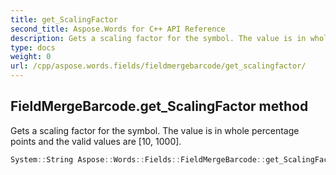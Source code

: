 ```yaml
---
title: get_ScalingFactor
second_title: Aspose.Words for C++ API Reference
description: Gets a scaling factor for the symbol. The value is in whole percentage points and the valid values are [10, 1000]. 
type: docs
weight: 0
url: /cpp/aspose.words.fields/fieldmergebarcode/get_scalingfactor/
---
```

## FieldMergeBarcode.get_ScalingFactor method


Gets a scaling factor for the symbol. The value is in whole percentage points and the valid values are [10, 1000].

```cpp
System::String Aspose::Words::Fields::FieldMergeBarcode::get_ScalingFactor()
```

